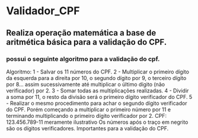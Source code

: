# Validador_CPF
## Realiza operação matemática a base de aritmética básica para a validação do CPF.

### possui o seguinte algoritmo para a validação do cpf.
Algoritmo:
1 - Salvar os 11 números do CPF.
2 - Multiplicar o primeiro dígito da esquerda para a direita por 10, o segundo dígito
por 9, o terceiro dígito por 8… assim sucessivamente até multiplicar o último dígito
(não verificador) por 2.
3 - Somar todas as multiplicações realizadas.
4 - Dividir a soma por 11, o resto da divisão será o primeiro dígito verificador do CPF.
5 - Realizar o mesmo procedimento para achar o segundo dígito verificador do CPF.
Porém começando a multiplicar o primeiro número por 11 e terminando multiplicando
o primeiro dígito verificador por 2.
CPF: 123.456.789-11
meramente ilustrativo
Os números após o traço em negrito são os dígitos verificadores. Importantes
para a validação do CPF.
